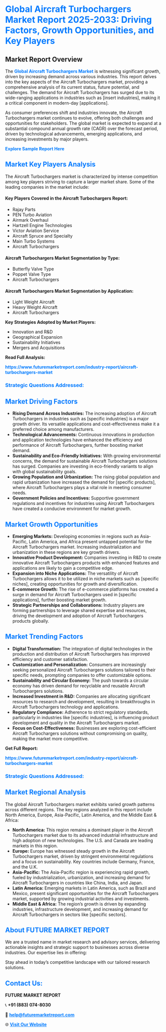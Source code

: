 <h1 style="color: #007BFF;">Global Aircraft Turbochargers Market Report 2025-2033: Driving Factors, Growth Opportunities, and Key Players</h1>

<section id="overview">
<h2>Market Report Overview</h2>
<p>The <a href="https://www.futuremarketreport.com/industry-report/aircraft-turbochargers-market" style="color: #007BFF; text-decoration: none;"><strong>Global Aircraft Turbochargers Market</strong></a> is witnessing significant growth, driven by increasing demand across various industries. This report delves into the key aspects of the Aircraft Turbochargers market, providing a comprehensive analysis of its current status, future potential, and challenges. The demand for Aircraft Turbochargers has surged due to its wide-ranging applications in industries such as [insert industries], making it a critical component in modern-day [applications].</p>
<p>As consumer preferences shift and industries innovate, the Aircraft Turbochargers market continues to evolve, offering both challenges and opportunities for stakeholders. The global market is expected to expand at a substantial compound annual growth rate (CAGR) over the forecast period, driven by technological advancements, emerging applications, and increasing investments by major players.</p>
</section>

<section id="overview">
<p><a href="https://www.futuremarketreport.com/request-sample/reportId=100393" style="color: #007BFF; text-decoration: none;"><strong>Explore Sample Report Here</strong></a></p>
</section>

<section id="key-players">
<h2 style="color: #007BFF;">Market Key Players Analysis</h2>
<p>The Aircraft Turbochargers market is characterized by intense competition among key players striving to capture a larger market share. Some of the leading companies in the market include:</p>
<h4>Key Players Covered in the Aircraft Turbochargers Report:</h4>
<ul><li>Rajay Parts</li><li>PEN Turbo Aviation</li><li>Airmark Overhaul</li><li>Hartzell Engine Technologies</li><li>Victor Aviation Service</li><li>Aircraft Spruce and Specialty</li><li>Main Turbo Systems</li><li>Aircraft Turbochargers</li></ul>
<h4>Aircraft Turbochargers Market Segmentation by Type:</h4>
<ul><li>Butterfly Valve Type</li><li>Poppet Valve Type</li><li>Aircraft Turbochargers</li></ul>

<h4>Aircraft Turbochargers Market Segmentation by Application:</h4>
<ul><li>Light Weight Aircraft</li><li>Heavy Weight Aircraft</li><li>Aircraft Turbochargers</li></ul>
<p><strong>Key Strategies Adopted by Market Players:</strong></p>
<ul>
<li>Innovation and R&D</li>
<li>Geographical Expansion</li>
<li>Sustainability Initiatives</li>
<li>Mergers and Acquisitions</li>
</ul>
</section>

<section>
<p><strong>Read Full Analysis: </strong></p><a href="https://www.futuremarketreport.com/industry-report/aircraft-turbochargers-market" style="color: #007BFF; text-decoration: none;"><strong>https://www.futuremarketreport.com/industry-report/aircraft-turbochargers-market</strong></a>
<h3 style="color: #007BFF;">Strategic Questions Addressed:</h3>
</section>

<section id="driving-factors">
<h2 style="color: #007BFF;">Market Driving Factors</h2>
<ul>
<li><strong>Rising Demand Across Industries:</strong> The increasing adoption of Aircraft Turbochargers in industries such as [specific industries] is a major growth driver. Its versatile applications and cost-effectiveness make it a preferred choice among manufacturers.</li>
<li><strong>Technological Advancements:</strong> Continuous innovations in production and application technologies have enhanced the efficiency and performance of Aircraft Turbochargers, further boosting market demand.</li>
<li><strong>Sustainability and Eco-Friendly Initiatives:</strong> With growing environmental concerns, the demand for sustainable Aircraft Turbochargers solutions has surged. Companies are investing in eco-friendly variants to align with global sustainability goals.</li>
<li><strong>Growing Population and Urbanization:</strong> The rising global population and rapid urbanization have increased the demand for [specific products], where Aircraft Turbochargers plays a vital role in meeting consumer needs.</li>
<li><strong>Government Policies and Incentives:</strong> Supportive government regulations and incentives for industries using Aircraft Turbochargers have created a conducive environment for market growth.</li>
</ul>
</section>

<section id="growth-opportunities">
<h2 style="color: #007BFF;">Market Growth Opportunities</h2>
<ul>
<li><strong>Emerging Markets:</strong> Developing economies in regions such as Asia-Pacific, Latin America, and Africa present untapped potential for the Aircraft Turbochargers market. Increasing industrialization and urbanization in these regions are key growth drivers.</li>
<li><strong>Innovative Product Development:</strong> Companies investing in R&D to create innovative Aircraft Turbochargers products with enhanced features and applications are likely to gain a competitive edge.</li>
<li><strong>Expansion into Niche Applications:</strong> The versatility of Aircraft Turbochargers allows it to be utilized in niche markets such as [specific niches], creating opportunities for growth and diversification.</li>
<li><strong>E-commerce Growth:</strong> The rise of e-commerce platforms has created a surge in demand for Aircraft Turbochargers used in [specific applications], further boosting market growth.</li>
<li><strong>Strategic Partnerships and Collaborations:</strong> Industry players are forming partnerships to leverage shared expertise and resources, driving the development and adoption of Aircraft Turbochargers products globally.</li>
</ul>
</section>

<section id="trending-factors">
<h2 style="color: #007BFF;">Market Trending Factors</h2>
<ul>
<li><strong>Digital Transformation:</strong> The integration of digital technologies in the production and distribution of Aircraft Turbochargers has improved efficiency and customer satisfaction.</li>
<li><strong>Customization and Personalization:</strong> Consumers are increasingly seeking personalized Aircraft Turbochargers solutions tailored to their specific needs, prompting companies to offer customizable options.</li>
<li><strong>Sustainability and Circular Economy:</strong> The push towards a circular economy has driven demand for recyclable and reusable Aircraft Turbochargers solutions.</li>
<li><strong>Increased Investment in R&D:</strong> Companies are allocating significant resources to research and development, resulting in breakthroughs in Aircraft Turbochargers technology and applications.</li>
<li><strong>Regulatory Compliance:</strong> Adherence to strict regulatory standards, particularly in industries like [specific industries], is influencing product development and quality in the Aircraft Turbochargers market.</li>
<li><strong>Focus on Cost-Effectiveness:</strong> Businesses are exploring cost-efficient Aircraft Turbochargers solutions without compromising on quality, making the market more competitive.</li>
</ul>
</section>

<section>
<p><strong>Get Full Report: </strong></p><a href="https://www.futuremarketreport.com/industry-report/aircraft-turbochargers-market" style="color: #007BFF; text-decoration: none;"><strong>https://www.futuremarketreport.com/industry-report/aircraft-turbochargers-market</strong></a>
<h3 style="color: #007BFF;">Strategic Questions Addressed:</h3>
</section>


<section id="regional-analysis">
<h2 style="color: #007BFF;">Market Regional Analysis</h2>
<p>The global Aircraft Turbochargers market exhibits varied growth patterns across different regions. The key regions analyzed in this report include North America, Europe, Asia-Pacific, Latin America, and the Middle East & Africa:</p>
<ul>
<li><strong>North America:</strong> This region remains a dominant player in the Aircraft Turbochargers market due to its advanced industrial infrastructure and high adoption of new technologies. The U.S. and Canada are leading markets in this region.</li>
<li><strong>Europe:</strong> Europe has witnessed steady growth in the Aircraft Turbochargers market, driven by stringent environmental regulations and a focus on sustainability. Key countries include Germany, France, and the U.K.</li>
<li><strong>Asia-Pacific:</strong> The Asia-Pacific region is experiencing rapid growth, fueled by industrialization, urbanization, and increasing demand for Aircraft Turbochargers in countries like China, India, and Japan.</li>
<li><strong>Latin America:</strong> Emerging markets in Latin America, such as Brazil and Mexico, present significant opportunities for the Aircraft Turbochargers market, supported by growing industrial activities and investments.</li>
<li><strong>Middle East & Africa:</strong> The region’s growth is driven by expanding industries, infrastructure development, and increasing demand for Aircraft Turbochargers in sectors like [specific sectors].</li>
</ul>
</section>

<footer>
<h2 style="color: #007BFF;">About FUTURE MARKET REPORT</h2>
<p>We are a trusted name in market research and advisory services, delivering actionable insights and strategic support to businesses across diverse industries. Our expertise lies in offering:</p>

<p>Stay ahead in today’s competitive landscape with our tailored research solutions.</p>

<h2 style="color: #007BFF;">Contact Us:</h2>
<p><strong>FUTURE MARKET REPORT</strong></p>
<p>📞 <strong>+91 (883) 074-8030</strong></p>
<p>📧 <strong><a href="mailto:help@futuremarketreport.com" style="color: #007BFF;">help@futuremarketreport.com</a></strong></p>
<p>🌐 <strong><a href="https://www.futuremarketreport.com/" style="color: #007BFF;">Visit Our Website</a></strong></p>
</footer>
